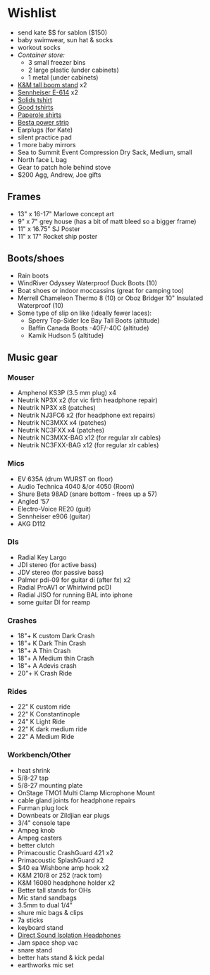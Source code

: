 # Wishlist

- send kate $$ for sablon ($150)
- baby swimwear, sun hat & socks
- workout socks
- *Container store:*
  - 3 small freezer bins
  - 2 large plastic (under cabinets)
  - 1 metal (under cabinets)
- [K&M tall boom stand](http://www.economik.com/km/21021-black/) x2
- [Sennheiser E-614](http://www.economik.com/sennheiser/e-614/) x2
- [Solids tshirt](https://solids.bandcamp.com/merch)
- [Good tshirts](https://us.kowtowclothing.com/)
- [Paperole shirts](https://www.paperole.com/)
- [Besta power strip](https://www.amazon.com/APC-11-Outlet-Protector-SurgeArrest-P11U2/dp/B017VXU6GG/)
- Earplugs (for Kate)
- silent practice pad
- 1 more baby mirrors
- Sea to Summit Event Compression Dry Sack, Medium, small
- North face L bag
- Gear to patch hole behind stove
- $200 Agg, Andrew, Joe gifts

## Frames

- 13" x 16-17" Marlowe concept art
- 9" x 7" grey house (has a bit of matt bleed so a bigger frame)
- 11" x 16.75" SJ Poster
- 11" x 17" Rocket ship poster

## Boots/shoes

- Rain boots
- WindRiver Odyssey Waterproof Duck Boots (10)
- Boat shoes or indoor moccassins (great for camping too)
- Merrell Chameleon Thermo 8 (10) or Oboz Bridger 10" Insulated Waterproof (10)
- Some type of slip on like (ideally fewer laces):
  - Sperry Top-Sider Ice Bay Tall Boots (altitude)
  - Baffin Canada Boots -40F/-40C (altitude)
  - Kamik Hudson 5 (altitude)

## Music gear

### Mouser

- Amphenol KS3P (3.5 mm plug) x4
- Neutrik NP3X x2 (for vic firth headphone repair)
- Neutrik NP3X x8 (patches)
- Neutrik NJ3FC6 x2 (for headphone ext repairs)
- Neutrik NC3MXX x4 (patches)
- Neutrik NC3FXX x4 (patches)
- Neutrik NC3MXX-BAG x12 (for regular xlr cables)
- Neutrik NC3FXX-BAG x12 (for regular xlr cables)

### Mics

- EV 635A (drum WURST on floor)
- Audio Technica 4040 &/or 4050 (Room)
- Shure Beta 98AD (snare bottom - frees up a 57)
- Angled '57
- Electro-Voice RE20 (guit)
- Sennheiser e906 (guitar)
- AKG D112

### DIs

- Radial Key Largo
- JDI stereo (for active bass)
- JDV stereo (for passive bass)
- Palmer pdi-09 for guitar di (after fx) x2
- Radial ProAV1 or Whirlwind pcDI
- Radial JISO for running BAL into iphone
- some guitar DI for reamp

### Crashes

- 18"+ K custom Dark Crash
- 18"+ K Dark Thin Crash
- 18"+ A Thin Crash
- 18"+ A Medium thin Crash
- 18"+ A Adevis crash
- 20"+ K Crash Ride

### Rides

- 22" K custom ride
- 22" K Constantinople
- 24" K Light Ride
- 22" K dark medium ride
- 22" A Medium Ride

### Workbench/Other

- heat shrink
- 5/8-27 tap
- 5/8-27 mounting plate
- OnStage TMO1 Multi Clamp Microphone Mount
- cable gland joints for headphone repairs
- Furman plug lock
- Downbeats or Zildjian ear plugs
- 3/4" console tape
- Ampeg knob
- Ampeg casters
- better clutch
- Primacoustic CrashGuard 421 x2
- Primacoustic SplashGuard x2
- $40 ea Wishbone amp hook x2
- K&M 210/8 or 252 (rack tom)
- K&M 16080 headphone holder x2
- Better tall stands for OHs
- Mic stand sandbags
- 3.5mm to dual 1/4"
- shure mic bags & clips
- 7a sticks
- keyboard stand
- [Direct Sound Isolation Headphones](https://www.extremeheadphones.com/product-page/ex29-plus)
- Jam space shop vac
- snare stand
- better hats stand & kick pedal
- earthworks mic set

